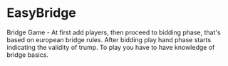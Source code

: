 # EasyBridge
 Bridge Game - At first add players, then proceed to bidding phase, that's based on european bridge rules.
 After bidding play hand phase starts indicating the validity of trump. To play you have to have knowledge of bridge basics.
